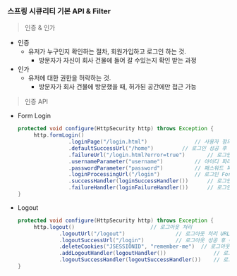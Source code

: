 ### 스프링 시큐리티 기본 API & Filter

> 인증 & 인가

- 인증
  - 유저가 누구인지 확인하는 절차, 회원가입하고 로그인 하는 것.
    - 방문자가 자신이 회사 건물에 들어 갈 수있는지 확인 받는 과정
- 인가
  - 유저에 대한 권한을 허락하는 것.
    - 방문자가 회사 건물에 방문했을 때, 허가된 공간에만 접근 가능


> 인증 API

- Form Login
    ```java
    protected void configure(HttpSecurity http) throws Exception {
         http.formLogin()
                    .loginPage("/login.html")   			// 사용자 정의 로그인 페이지
                    .defaultSuccessUrl("/home")			// 로그인 성공 후 이동 페이지
                    .failureUrl("/login.html?error=true")		// 로그인 실패 후 이동 페이지
                    .usernameParameter("username")			// 아이디 파라미터명 설정
                    .passwordParameter("password")			// 패스워드 파라미터명 설정
                    .loginProcessingUrl("/login")			// 로그인 Form Action Url
                    .successHandler(loginSuccessHandler())		// 로그인 성공 후 핸들러
                    .failureHandler(loginFailureHandler())		// 로그인 실패 후 핸들러
    }
    ```
  
- Logout
  ```java
  protected void configure(HttpSecurity http) throws Exception {
       http.logout()						// 로그아웃 처리
               .logoutUrl("/logout")				// 로그아웃 처리 URL
               .logoutSuccessUrl("/login")			// 로그아웃 성공 후 이동페이지
               .deleteCookies("JSESSIONID", "remember-me") 	// 로그아웃 후 쿠키 삭제
               .addLogoutHandler(logoutHandler())		        // 로그아웃 핸들러
               .logoutSuccessHandler(logoutSuccessHandler()) 	// 로그아웃 성공 후 핸들러
  }
  ```



